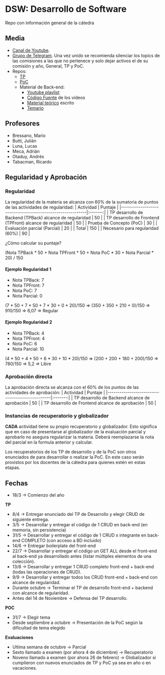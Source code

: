 # DSW: Desarrollo de Software
Repo con información general de la cátedra

## Media
* [Canal de Youtube](youtube.com/@dsw-utn).
* [Grupo de Telegram](https://bit.ly/dsw-telegram). Una vez unido se recomienda silenciar los topics de las comisiones a las que no pertenece y solo dejar activos el de su comisión y año, General, TP y PoC.
* Repos:
    * [TP](github.com/utnfrrodsw/tp)
    * [PoC](github.com/utnfrrodsw/poc)
    * Material de Back-end:
        * [Youtube playlist](https://youtube.com/playlist?list=PLstUYTrWtZx0Vv18QId7UHN5h2trJwUlD&si=qOkk08s4u49a_z68)
        * [Código Fuente](github.com/utnfrrodsw/material-be) de los videos
        * [Material teórico](github.com/utnfrrodsw/clases) escrito
        * [Temario](github.com/utnfrrodsw/clases/blob/main/backend/topics.md)

## Profesores
* Bressano, Mario
* Butti, Julián
* Luna, Lucas
* Meca, Adrián
* Otaduy, Andrés
* Tabacman, Ricardo


## Regularidad y Aprobación

### Regularidad
La regularidad de la materia se alcanza con 60% de la sumatoria de puntos de las actividades de regularidad:
| Actividad                                                  | Puntaje |
|------------------------------------------------------------|:-------:|
| TP desarrollo de Backend (TPBack) alcance de regularidad   | 50      |
| TP desarrollo de Frontend (TPFront) alcance de regularidad | 50      |
| Prueba de Concepto (PoC)                                   | 30      |
| Evaluación parcial (Parcial)                               | 20      |
| Total                                                      | 150     |
| Necesario para regularidad (60%)                           | 90      |

¿Cómo calcular su puntaje?

(Nota TPBack * 50 + Nota TPFront * 50 + Nota PoC * 30 + Nota Parcial * 20) / 150

#### Ejemplo Regularidad 1
* Nota TPBack: 7
* Nota TPFront: 7
* Nota PoC: 7
* Nota Parcial: 0

(7 * 50 + 7 * 50 + 7 * 30 + 0 * 20)/150 => (350 + 350 + 210 + 0)/150 => 910/150 => 6,07 => Regular

#### Ejemplo Regularidad 2
* Nota TPBack: 4
* Nota TPFront: 4
* Nota PoC: 6
* Nota Parcial: 10

(4 * 50 + 4 * 50 + 6 * 30 + 10 * 20)/150 => (200 + 200 + 180 + 200)/150 => 780/150 => 5,2 => Libre

### Aprobación directa
La aprobación directa se alcanza con el 60% de los puntos de las actividades de aprobación:
| Actividad                                       | Puntaje |
|-------------------------------------------------|:-------:|
| TP desarrollo de Backend alcance de aprobación  | 50      |
| TP desarrollo de Frontend alcance de aprobación | 50      |

### Instancias de recuperatorio y globalizador
**CADA** actividad tiene su propio recuperatorio y globalizador. Esto significa que en caso de presentarse al globalizador de la evaluación parcial y aprobarlo no asegura regularizar la materia. Deberá reemplazarse la nota del parcial en la formula anterior y calcular.

Los recuperatorios de los TP de desarrollo y de la PoC son otros enunciados de para desarrollar o realizar la PoC. En este caso serán provistos por los docentes de la cátedra para quienes estén en estas etapas.

## Fechas

* 18/3 -> Comienzo del año
  
**TP**

* 8/4 -> Entregar enunciado del TP de Desarrollo y elegir CRUD de siguiente entrega.
* 3/5 -> Desarrollar y entregar el código de 1 CRUD en back-end (en memoria, sin persistencia)
* 31/5 -> Desarrollar y entregar el código de 1 CRUD x integrante en back-end COMPLETO (con acceso a BD incluido)
* 14/6 -> Entregar boilerplate del front-end
* 22/7 -> Desarrollar y entregar el código un GET ALL desde el front-end al back-end ya desarrollado antes (listar múltiples elementos de una colección).
* 13/8 -> Desarrollar y entregar 1 CRUD completo front-end + back-end (todas las operaciones de CRUD).
* 9/9 -> Desarrollar y entregar todos los CRUD front-end + back-end con alcance de regularidad.
* Durante octubre ->  Terminar el TP de desarrollo front-end + backend con alcance de regularidad.
* Antes del 14 de Noviembre -> Defensa del TP desarrollo.

**POC**

* 31/7 -> Elegir tema
* Desde septiembre a octubre -> Presentación de la PoC según la dificultad de tema elegido

**Evaluaciones**

* Ultima semana de octubre -> Parcial
* Sexto llamado a examen (por ahora 4 de diciembre) -> Recuperatorio
* Noveno llamado a examen (por ahora 26 de febrero) -> Globalizador si cumplieron con nuevos enunciados de TP y PoC ya sea en año o en vacaciones.
